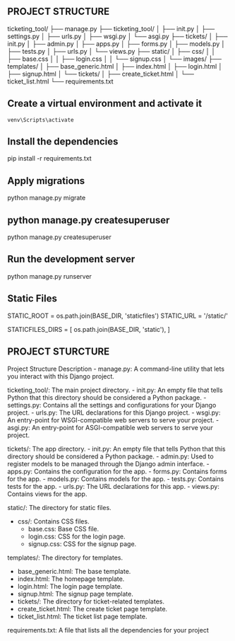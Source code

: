 ## PROJECT STRUCTURE
ticketing_tool/
├── manage.py
├── ticketing_tool/
│ ├── init.py
│ ├── settings.py
│ ├── urls.py
│ ├── wsgi.py
│ └── asgi.py
├── tickets/
│ ├── init.py
│ ├── admin.py
│ ├── apps.py
│ ├── forms.py
│ ├── models.py
│ ├── tests.py
│ ├── urls.py
│ └── views.py
├── static/
│ ├── css/
│ │ ├── base.css
│ │ ├── login.css
│ │ └── signup.css
│ └── images/
├── templates/
│ ├── base_generic.html
│ ├── index.html
│ ├── login.html
│ ├── signup.html
│ └── tickets/
│ ├── create_ticket.html
│ └── ticket_list.html
└── requirements.txt

## Create a virtual environment and activate it

`venv\Scripts\activate`

## Install the dependencies

pip install -r requirements.txt

## Apply migrations

python manage.py migrate

## python manage.py createsuperuser

python manage.py createsuperuser

## Run the development server

python manage.py runserver

## Static Files

STATIC_ROOT = os.path.join(BASE_DIR, 'staticfiles')
STATIC_URL = '/static/'

STATICFILES_DIRS = [
    os.path.join(BASE_DIR, 'static'),
]


## PROJECT STURCTURE

Project Structure Description
    - manage.py: A command-line utility that lets you interact with this Django project.

ticketing_tool/: The main project directory.
    - init.py: An empty file that tells Python that this directory should be considered a Python package.
    - settings.py: Contains all the settings and configurations for your Django project.
    - urls.py: The URL declarations for this Django project.
    - wsgi.py: An entry-point for WSGI-compatible web servers to serve your project.
    - asgi.py: An entry-point for ASGI-compatible web servers to serve your project.

tickets/: The app directory.
    - init.py: An empty file that tells Python that this directory should be considered a Python package.
    - admin.py: Used to register models to be managed through the Django admin interface.
    - apps.py: Contains the configuration for the app.
    - forms.py: Contains forms for the app.
    - models.py: Contains models for the app.
    - tests.py: Contains tests for the app.
    - urls.py: The URL declarations for this app.
    - views.py: Contains views for the app.

static/: The directory for static files.
   - css/: Contains CSS files.
        - base.css: Base CSS file.
        - login.css: CSS for the login page.
        - signup.css: CSS for the signup page.
 
templates/: The directory for templates.
  - base_generic.html: The base template.
  - index.html: The homepage template.
  - login.html: The login page template.
  - signup.html: The signup page template.
  - tickets/: The directory for ticket-related templates.
  - create_ticket.html: The create ticket page template.
  - ticket_list.html: The ticket list page template.
  
requirements.txt: A file that lists all the dependencies for your project


